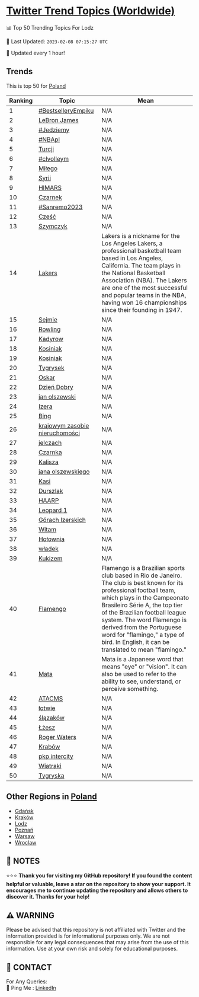 [Twitter Trend Topics (Worldwide)](https://github.com/ErcinDedeoglu/Twitter-Trend-Topics)
==========


📊 Top 50 Trending Topics For Lodz

📆 Last Updated: `2023-02-08 07:15:27 UTC`

🔧 Updated every 1 hour!


## Trends

This is top 50 for [Poland](</Poland>)

| Ranking | Topic | Mean |
| ------- | ------------ | ------------ |
| 1 | [#BestselleryEmpiku](http://twitter.com/search?q=%23BestselleryEmpiku) | N/A |
| 2 | [LeBron James](http://twitter.com/search?q=LeBron+James) | N/A |
| 3 | [#Jedziemy](http://twitter.com/search?q=%23Jedziemy) | N/A |
| 4 | [#NBApl](http://twitter.com/search?q=%23NBApl) | N/A |
| 5 | [Turcji](http://twitter.com/search?q=Turcji) | N/A |
| 6 | [#clvolleym](http://twitter.com/search?q=%23clvolleym) | N/A |
| 7 | [Miłego](http://twitter.com/search?q=Mi%c5%82ego) | N/A |
| 8 | [Syrii](http://twitter.com/search?q=Syrii) | N/A |
| 9 | [HIMARS](http://twitter.com/search?q=HIMARS) | N/A |
| 10 | [Czarnek](http://twitter.com/search?q=Czarnek) | N/A |
| 11 | [#Sanremo2023](http://twitter.com/search?q=%23Sanremo2023) | N/A |
| 12 | [Cześć](http://twitter.com/search?q=Cze%c5%9b%c4%87) | N/A |
| 13 | [Szymczyk](http://twitter.com/search?q=Szymczyk) | N/A |
| 14 | [Lakers](http://twitter.com/search?q=Lakers) | Lakers is a nickname for the Los Angeles Lakers, a professional basketball team based in Los Angeles, California. The team plays in the National Basketball Association (NBA). The Lakers are one of the most successful and popular teams in the NBA, having won 16 championships since their founding in 1947. |
| 15 | [Sejmie](http://twitter.com/search?q=Sejmie) | N/A |
| 16 | [Rowling](http://twitter.com/search?q=Rowling) | N/A |
| 17 | [Kadyrow](http://twitter.com/search?q=Kadyrow) | N/A |
| 18 | [Kosiniak](http://twitter.com/search?q=Kosiniak) | N/A |
| 19 | [Kosiniak](http://twitter.com/search?q=Kosiniak) | N/A |
| 20 | [Tygrysek](http://twitter.com/search?q=Tygrysek) | N/A |
| 21 | [Oskar](http://twitter.com/search?q=Oskar) | N/A |
| 22 | [Dzień Dobry](http://twitter.com/search?q=Dzie%c5%84+Dobry) | N/A |
| 23 | [jan olszewski](http://twitter.com/search?q=jan+olszewski) | N/A |
| 24 | [Izera](http://twitter.com/search?q=Izera) | N/A |
| 25 | [Bing](http://twitter.com/search?q=Bing) | N/A |
| 26 | [krajowym zasobie nieruchomości](http://twitter.com/search?q=krajowym+zasobie+nieruchomo%c5%9bci) | N/A |
| 27 | [jelczach](http://twitter.com/search?q=jelczach) | N/A |
| 28 | [Czarnka](http://twitter.com/search?q=Czarnka) | N/A |
| 29 | [Kalisza](http://twitter.com/search?q=Kalisza) | N/A |
| 30 | [jana olszewskiego](http://twitter.com/search?q=jana+olszewskiego) | N/A |
| 31 | [Kasi](http://twitter.com/search?q=Kasi) | N/A |
| 32 | [Durszlak](http://twitter.com/search?q=Durszlak) | N/A |
| 33 | [HAARP](http://twitter.com/search?q=HAARP) | N/A |
| 34 | [Leopard 1](http://twitter.com/search?q=Leopard+1) | N/A |
| 35 | [Górach Izerskich](http://twitter.com/search?q=G%c3%b3rach+Izerskich) | N/A |
| 36 | [Witam](http://twitter.com/search?q=Witam) | N/A |
| 37 | [Hołownia](http://twitter.com/search?q=Ho%c5%82ownia) | N/A |
| 38 | [władek](http://twitter.com/search?q=w%c5%82adek) | N/A |
| 39 | [Kukizem](http://twitter.com/search?q=Kukizem) | N/A |
| 40 | [Flamengo](http://twitter.com/search?q=Flamengo) | Flamengo is a Brazilian sports club based in Rio de Janeiro. The club is best known for its professional football team, which plays in the Campeonato Brasileiro Série A, the top tier of the Brazilian football league system. The word Flamengo is derived from the Portuguese word for "flamingo," a type of bird. In English, it can be translated to mean "flamingo." |
| 41 | [Mata](http://twitter.com/search?q=Mata) | Mata is a Japanese word that means "eye" or "vision". It can also be used to refer to the ability to see, understand, or perceive something. |
| 42 | [ATACMS](http://twitter.com/search?q=ATACMS) | N/A |
| 43 | [łotwie](http://twitter.com/search?q=%c5%82otwie) | N/A |
| 44 | [ślązaków](http://twitter.com/search?q=%c5%9bl%c4%85zak%c3%b3w) | N/A |
| 45 | [Łżesz](http://twitter.com/search?q=%c5%81%c5%bcesz) | N/A |
| 46 | [Roger Waters](http://twitter.com/search?q=Roger+Waters) | N/A |
| 47 | [Krabów](http://twitter.com/search?q=Krab%c3%b3w) | N/A |
| 48 | [pkp intercity](http://twitter.com/search?q=pkp+intercity) | N/A |
| 49 | [Wiatraki](http://twitter.com/search?q=Wiatraki) | N/A |
| 50 | [Tygryska](http://twitter.com/search?q=Tygryska) | N/A |



## Other Regions in [Poland](</Poland>)

* [Gdańsk](</Poland/Gdańsk.md>)
* [Kraków](</Poland/Kraków.md>)
* [Lodz](</Poland/Lodz.md>)
* [Poznań](</Poland/Poznań.md>)
* [Warsaw](</Poland/Warsaw.md>)
* [Wroclaw](</Poland/Wroclaw.md>)



## 📝 NOTES

⭐⭐⭐ **Thank you for visiting my GitHub repository! If you found the content helpful or valuable, leave a star on the repository to show your support. It encourages me to continue updating the repository and allows others to discover it. Thanks for your help!**


## ⚠️ WARNING

Please be advised that this repository is not affiliated with Twitter and the information provided is for informational purposes only. We are not responsible for any legal consequences that may arise from the use of this information. Use at your own risk and solely for educational purposes.


## 📨 CONTACT

 For Any Queries:  
            🏓 Ping Me : [LinkedIn](https://www.linkedin.com/in/ercindedeoglu/)
